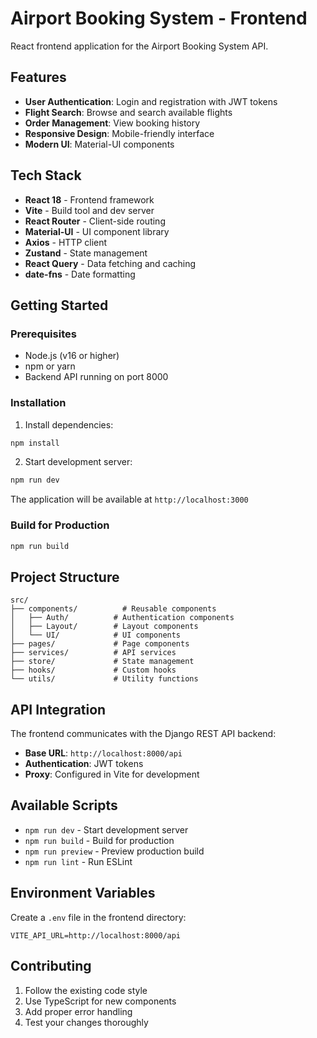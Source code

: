 # Airport Booking System - Frontend

React frontend application for the Airport Booking System API.

## Features

- **User Authentication**: Login and registration with JWT tokens
- **Flight Search**: Browse and search available flights
- **Order Management**: View booking history
- **Responsive Design**: Mobile-friendly interface
- **Modern UI**: Material-UI components

## Tech Stack

- **React 18** - Frontend framework
- **Vite** - Build tool and dev server
- **React Router** - Client-side routing
- **Material-UI** - UI component library
- **Axios** - HTTP client
- **Zustand** - State management
- **React Query** - Data fetching and caching
- **date-fns** - Date formatting

## Getting Started

### Prerequisites

- Node.js (v16 or higher)
- npm or yarn
- Backend API running on port 8000

### Installation

1. Install dependencies:
```bash
npm install
```

2. Start development server:
```bash
npm run dev
```

The application will be available at `http://localhost:3000`

### Build for Production

```bash
npm run build
```

## Project Structure

```
src/
├── components/          # Reusable components
│   ├── Auth/          # Authentication components
│   ├── Layout/        # Layout components
│   └── UI/            # UI components
├── pages/             # Page components
├── services/          # API services
├── store/             # State management
├── hooks/             # Custom hooks
└── utils/             # Utility functions
```

## API Integration

The frontend communicates with the Django REST API backend:

- **Base URL**: `http://localhost:8000/api`
- **Authentication**: JWT tokens
- **Proxy**: Configured in Vite for development

## Available Scripts

- `npm run dev` - Start development server
- `npm run build` - Build for production
- `npm run preview` - Preview production build
- `npm run lint` - Run ESLint

## Environment Variables

Create a `.env` file in the frontend directory:

```env
VITE_API_URL=http://localhost:8000/api
```

## Contributing

1. Follow the existing code style
2. Use TypeScript for new components
3. Add proper error handling
4. Test your changes thoroughly 